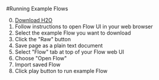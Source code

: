#Running Example Flows

0. [Download H2O](http://h2o.ai/download)
0. Follow instructions to open Flow UI in your web browser
0. Select the example Flow you want to download
0. Click the "Raw" button
0. Save page as a plain text document
0. Select "Flow" tab at top of your Flow web UI
0. Choose "Open Flow"
0. Import saved Flow
0. Click play button to run example Flow